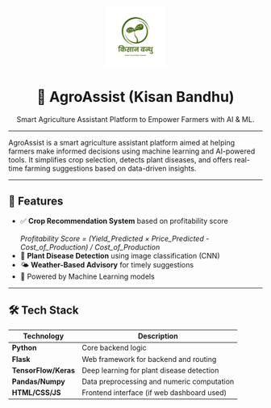 <p align="center">
  <img src="static/images/favicon.jpg" alt="AgroAssist Logo" width="120">
</p>

<h1 align="center">🌾 AgroAssist (Kisan Bandhu)</h1>

<p align="center">
  Smart Agriculture Assistant Platform to Empower Farmers with AI & ML.
</p>

---

AgroAssist is a smart agriculture assistant platform aimed at helping farmers make informed decisions using machine learning and AI-powered tools. It simplifies crop selection, detects plant diseases, and offers real-time farming suggestions based on data-driven insights.

---

## 🚀 Features

- ✅ **Crop Recommendation System** based on profitability score  
  <br> <span style="font-size:14px">*Profitability Score = (Yield_Predicted × Price_Predicted - Cost_of_Production) / Cost_of_Production*</span>
- 🦠 **Plant Disease Detection** using image classification (CNN)
- 🌤️ **Weather-Based Advisory** for timely suggestions
- 🧠 Powered by Machine Learning models

---

## 🛠️ Tech Stack

| Technology       | Description                                 |
|------------------|---------------------------------------------|
| **Python**       | Core backend logic                          |
| **Flask**        | Web framework for backend and routing       |
| **TensorFlow/Keras** | Deep learning for plant disease detection |
| **Pandas/Numpy** | Data preprocessing and numeric computation  |
| **HTML/CSS/JS**  | Frontend interface (if web dashboard used)  |

